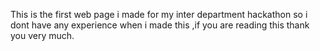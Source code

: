 This is the first web page i made for my inter department hackathon so i dont have any experience when i made this ,if you are reading this thank you very much.
